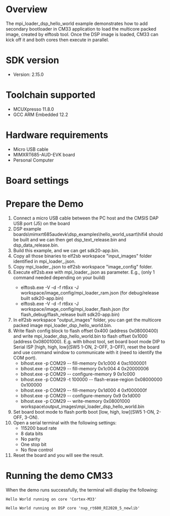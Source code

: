 Overview
========
The mpi_loader_dsp_hello_world example demonstrates how to add secondary bootloader in CM33 application
to load the multicore packed image, created by elftosb tool. Once the DSP image is loaded, CM33 can
kick off it and both cores then execute in parallel.


SDK version
===========
- Version: 2.15.0

Toolchain supported
===================
- MCUXpresso  11.8.0
- GCC ARM Embedded  12.2

Hardware requirements
=====================
- Micro USB cable
- MIMXRT685-AUD-EVK board
- Personal Computer

Board settings
==============


Prepare the Demo
================
1. Connect a micro USB cable between the PC host and the CMSIS DAP USB port (J5) on the board
2. DSP example boards\mimxrt685audevk\dsp_examples\hello_world_usart\hifi4 should be built and we can then
   get dsp_text_release.bin and dsp_data_release.bin.
3. Build this example, and we can get sdk20-app.bin.
4. Copy all those binaries to elf2sb workspace "input_images" folder identified in mpi_loader_<type>.json.
5. Copy mpi_loader_<type>.json to elf2sb workspace "image_config" folder.
6. Execute elf2sb.exe with mpi_loader_<type>.json as parameter. E.g., (only 1 command needed depending on your build)
   - elftosb.exe -V -d -f rt6xx -J workspace/image_config/mpi_loader_ram.json (for debug/release built sdk20-app.bin)
   - elftosb.exe -V -d -f rt6xx -J workspace/image_config/mpi_loader_flash.json (for flash_debug/flash_release built sdk20-app.bin)
7. In elf2sb workspace "output_images" folder, you can get the multicore packed image mpi_loader_dsp_hello_world.bin.
8. Write flash config block to flash offset 0x400 (address 0x08000400) and write mpi_loader_dsp_hello_world.bin to
   flash offset 0x1000 (address 0x08001000). E.g. with blhost tool, set board boot mode DIP to Serial ISP
   [high, high, low](SW5 1-ON, 2-OFF, 3-OFF), reset the board and use command window to communicate with it (need to identify the COM port).
   - blhost.exe -p COM29 -- fill-memory 0x1c000 4 0xc1000001
   - blhost.exe -p COM29 -- fill-memory 0x1c004 4 0x20000006
   - blhost.exe -p COM29 -- configure-memory 9 0x1c000
   - blhost.exe -p COM29 -t 100000 -- flash-erase-region 0x08000000 0x100000
   - blhost.exe -p COM29 -- fill-memory 0x1d000 4 0xf000000f
   - blhost.exe -p COM29 -- configure-memory 0x9 0x1d000
   - blhost.exe -p COM29 -- write-memory 0x08001000 workspace\output_images\mpi_loader_dsp_hello_world.bin
9. Set board boot mode to flash portb boot [low, high, low](SW5 1-ON, 2-OFF, 3-ON).
10. Open a serial terminal with the following settings:
    - 115200 baud rate
    - 8 data bits
    - No parity
    - One stop bit
    - No flow control
11. Reset the board and you will see the result.


Running the demo CM33
=====================
When the demo runs successfully, the terminal will display the following:

~~~~~~~~~~~~~~~~~~~~~~~~~~~~~~~~~
Hello World running on core 'Cortex-M33'

Hello World running on DSP core 'nxp_rt600_RI2020_5_newlib'
~~~~~~~~~~~~~~~~~~~~~~~~~~~~~~~~~

